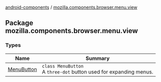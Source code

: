 [android-components](../index.md) / [mozilla.components.browser.menu.view](./index.md)

## Package mozilla.components.browser.menu.view

### Types

| Name | Summary |
|---|---|
| [MenuButton](-menu-button/index.md) | `class MenuButton`<br>A `three-dot` button used for expanding menus. |
